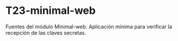 # T23-minimal-web
Fuentes del módulo Minimal-web.
Aplicación mínima para verificar la recepción de las claves secretas.
